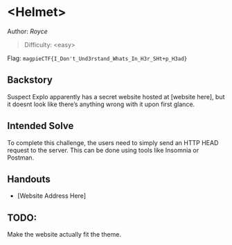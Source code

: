 # \<Helmet>

Author: *Royce*

>Difficulty: \<easy>

Flag: `magpieCTF{I_Don't_Und3rstand_Whats_In_H3r_SHt+p_H3ad}`

## Backstory
Suspect Explo apparently has a secret website hosted at [website here], but it doesnt look like there’s anything wrong with it upon first glance. 

## Intended Solve
To complete this challenge, the users need to simply send an HTTP HEAD request to the server. This can be done using tools like Insomnia or Postman.  


## Handouts
- [Website Address Here]

## TODO:
Make the website actually fit the theme. 

